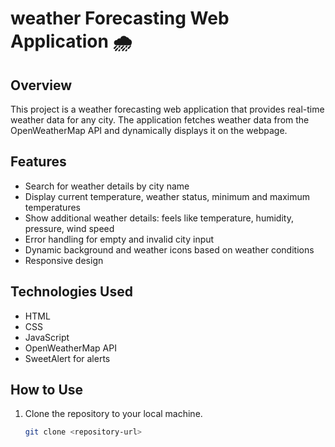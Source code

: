 # weather Forecasting Web Application 🌧


## Overview
This project is a weather forecasting web application that provides real-time weather data for any city. The application fetches weather data from the OpenWeatherMap API and dynamically displays it on the webpage.

## Features
- Search for weather details by city name
- Display current temperature, weather status, minimum and maximum temperatures
- Show additional weather details: feels like temperature, humidity, pressure, wind speed
- Error handling for empty and invalid city input
- Dynamic background and weather icons based on weather conditions
- Responsive design

## Technologies Used
- HTML
- CSS
- JavaScript
- OpenWeatherMap API
- SweetAlert for alerts

## How to Use
1. Clone the repository to your local machine.
    ```bash
    git clone <repository-url>



